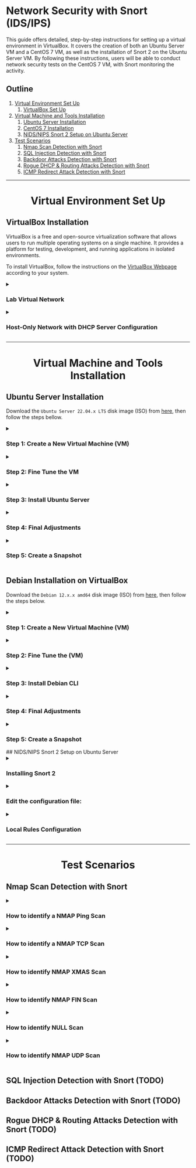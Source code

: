 # Network Security with Snort (IDS/IPS)

This guide offers detailed, step-by-step instructions for setting up a virtual environment in VirtualBox. It covers the creation of both an Ubuntu Server VM and a CentOS 7 VM, as well as the installation of Snort 2 on the Ubuntu Server VM. By following these instructions, users will be able to conduct network security tests on the CentOS 7 VM, with Snort monitoring the activity.


## Outline

1. [Virtual Environment Set Up](#virtual-environment)
	1. [VirtualBox Set Up](#virtualbox-set-up)
2. [Virtual Machine and Tools Installation](#vm-tools-install)
	1. [Ubuntu Server Installation](#ubuntu-server-installation)
	2. [CentOS 7 Installation](#centos-7-installation)
	3. [NIDS/NIPS Snort 2 Setup on Ubuntu Server](#nidsnips-snort-setup-in-ubuntu-server)
3. [Test Scenarios](#test-scenarios)
	1. [Nmap Scan Detection with Snort](#nmap-scan-detection-with-snort)
	2. [SQL Injection Detection with Snort](#)
	3. [Backdoor Attacks Detection with Snort](#)
	4. [Rogue DHCP & Routing Attacks Detection with Snort](#)
	5. [ICMP Redirect Attack Detection with Snort](#)


----------------------------------------------------------------------------------------------------


<h1 align="center" id="virtual-environment">Virtual Environment Set Up</h1>

## VirtualBox Installation

VirtualBox is a free and open-source virtualization software that allows users to run multiple operating systems on a single machine. It provides a platform for testing, development, and running applications in isolated environments.

To install VirtualBox, follow the instructions on the [VirtualBox Webpage](https://www.virtualbox.org/wiki/Downloads) according to your system.


<details>
<summary>
<h3>Lab Virtual Network</h3>
</summary>
<span style="color:gray">

In this lab, we will be setting up a virtual network on VirtualBox. The network will consist of the components below, each with their own assigned IP addresses:

- **Virtual Switch** (vboxnet1) - 192.168.57.0/24
    - **Kali Linux** (Host/Attack) - 192.168.57.1
    - **DHCP Server** - 192.168.57.2
    - **Ubuntu Server VM** (NIDS - Snort)
        - **Adapter 1:** NAT - 10.0.2.15
        - **Adapter 3:** Host-Only Network (vboxnet1) - 192.168.57.3
    - **CentOS 7 VM** (Target)
        - **Adapter 1:** NAT - 10.0.2.15
        - **Adapter 2:** Host-Only Network (vboxnet1) - IP: 192.168.57.4

**Host-Only Network:** A Host-Only Network on VirtualBox allows virtual machines to communicate with each other and the host machine, but they are isolated from the host's network and the internet. This provides a secure environment for testing and development without the risk of exposing the host machine to potential security threats.

**NAT Adapter:** The NAT (Network Address Translation) adapter on VirtualBox allows each virtual machine to have its own isolated network with access only to the host machine and the internet, but no communication with other virtual machines.

</span>
</details>

<details>
<summary>
<h3>Host-Only Network with DHCP Server Configuration</h3>
</summary>
<span style="color:gray">

1. On the **Oracle VM VirtualBox Manager** window, click on **Tools > Network**. Select the **Host-only Networks** tab and click on **Create** above it.
2. Select the network:
    1. On the **Adapter** tab, select **Configure Adapter Manually** and set:
        - **IPv4 Address:** 192.168.57.1
        - **IPv4 Network Mask:** 255.255.255.0
        - **IPv6 Prefix Length:** 0
    2. On the **DHCP Server** tab, set **Enable Server** and the following parameters:
        - **Server Address:** 192.168.57.2
        - **Server Mask:** 255.255.255.0
        - **Lower Address Bound:** 192.168.57.3
        - **Upper Address Bound:** 192.168.57.254

</span>
</details>


----------------------------------------------------------------------------------------------------


<h1 align="center" id="vm-tools-install">Virtual Machine and Tools Installation</h1>

## Ubuntu Server Installation

Download the `Ubuntu Server 22.04.x LTS` disk image (ISO) from [here](https://cdimage.ubuntu.com/ubuntu-server/jammy/daily-live/current/), then follow the steps bellow.


<!---------- Step 1: Create a New Virtual Machine (VM) ---------->
<details>
	<summary>
		<h3>Step 1: Create a New Virtual Machine (VM)</h3>
	</summary>

Open `VirtualBox Manager` and click on `New`.
1. On `Virtual machine Name and operating system`, set:
    - `Name:` Ubuntu Server (Snort)
    - `Machine Folder:` (Select the location to install the VM)
    - `ISO Image:` (Leave \<not selected\>)
    - `Type:` Linux
    - `Version:` Ubuntu (64-bit)
    - Click `Next`.
2. On `Hardware`, set:
    - `Base Memory:` 4096 MB (or more)
    - `Processors:` 2 (or more)
    - Click `Next`.
3. On `Virtual Hard disk`, set:
    - Select `Create a Virtual Hard Disk Now`
    - `Disk Size:` 30 GB (or more)
    - Click `Next`.
4. On `Summary`:
    - Review and click `Finish`.

</details>


<!---------- Step 2: Fine Tune the VM ---------->
<details>
	<summary>
		<h3>Step 2: Fine Tune the VM</h3>
	</summary>

On `VirtualBox Manager`, select the created VM and click on `Settings`.
1. On `General` > `Advanced`, set:
    - `Shared Clipboard:` Bidirectional
    - `Drag'n'Drop:` Bidirectional
2. On `Storage`:
    - Click on `Controller: IDE` > `Empty`.
    - Then click on the `blue disk` under `Attributes` at the right side, click `Choose a disk file...`, and select the `Ubuntu Server image file`.
3. On `Network` > `Adapter 1` (enp0s3), set:
    - Check `Enable Network Adapter`.
    - `Attacket to:` NAT
4. On `Network` > `Adapter 2` (enp0s8), set:
    - Check `Enable Network Adapter`.
    - `Attached to:` Host-only Adapter
    - `Name:` vboxnet1
5. Then click `OK` to finish.

</details>


<!---------- Step 3: Install Ubuntu Server ---------->
<details>
	<summary>
		<h3>Step 3: Install Ubuntu Server</h3>
	</summary>

On `VirtualBox Manager`, click on `Sart`.
1. Hit Enter on `Try or install Ubuntu Server`.
2. Select the `language`.
3. On `Installer update available`, hit Enter on `Continue without updating`.
4. On `Keyboard configuration`, select the `Layout` and the `Variant`, then hit Enter on `Done`.
5. On `Choose type of install`, leave `Ubuntu Server` selected and hit Enter on `Done`.
6. On `Network connections`, just check the IP addresses and hit Enter on `Done`.
7. On `Configure proxy`, leave it empty and hit Enter on `Done`.
8. On `Configure Ubuntu archive mirror`, just hit Enter on `Done`.
9. On `Guided storage configuration`, leave the default and hit Enter on `Done`.
10. On `Storage configuration`, just hit Enter on `Done`.
    - On the message box `Confirm destructive action` hit Enter on `Continue`.
11. On `Profile setup`, fill up the fields ant hit Enter on `Done`.
12. On `Upgrade to Ubuntu Pro`, select `Skip for now` and hit Enter on `Continue`.
13. On `SSH Setup`, select `Install OpenSSH server`, then hit Enter on `Done`.
14. On `Featured Server Snaps`, just hit Enter on `Done` and the installation will begin.
14. On `Install complete!`, hit Enter on `Cancel update and reboot`. It will take some time to `reboot`.
15. Remove the installation medium if needed on `Devices` > `Optical Drives`, then press `ENTER`.

</details>


<!---------- Step 4: Final Adjustments ---------->
<details>
<summary>
<h3>Step 4: Final Adjustments</h3>
</summary>

After rebooting `log in` with your credentials.

1. `Update` the system:
    ```bash
    $ sudo apt update && sudo apt upgrade -y
    ```
2. Install helpful `network and other packages`:
    ```bash
    $ sudo apt install net-tools network-manager ntpdate jq
    ```
3. Update `date and time` if needed:
    ```bash
    $ date
    $ sudo ntpdate time.nist.gov
    ```
4. Set the `static IP address` to the Host-only Interface (`enp0s8`):
    1. Open the netplan .yaml file:
        ```bash
        $ sudo nano /etc/netplan/*yaml
        ```
        - Set the following parameters:
        ```yml
        network:
          ethernets:
            enp0s3:
              dhcp4: true
            enp0s8:
              dhcp4: no
              addresses: [192.168.57.3/24]
          version: 2
        ```
    2. Apply the netplan changes, restart the NetworkManager, and check the `enp0s8` interface IP address:
        ```bash
        $ sudo netplan apply
        $ sudo systemctl restart NetworkManager
        $ ifconfig
        ```
	3. (Optional) To access the VM from the Host Machine using SSH, run the command below from the host machine:
        ```bash
        $ ssh user@192.168.57.3
        ```
5. (Optional) Improve shell with `zshell`:
    1. Install zsh:
        ```bash
        $ sudo apt install zsh
        ```
    2. Install zshell plugins:
        ```bash
        $ sudo apt install zsh-syntax-highlighting zsh-autosuggestions
        ```
    3. Install fonts, qterminal, gnome-tweaks, and dos2unix:
        ```bash
        $ sudo apt install qterminal fonts-firacode gnome-tweaks dos2unix
        ```
    4. Use the command below to copy the content of `.zshrc` from [here](https://pastebin.com/rhrWSiaL) to the `~/.zshrc` file.
        ```bash
        $ wget -qO ~/.zshrc https://pastebin.com/raw/rhrWSiaL
        ```
    5. Run the `zsh` command to enter the Z shell:
        ```bash
        $ zsh
        ```
        - If the error `command not found: ^M` on the `.zshrc` file is displayed in the terminal, run the command below to fix it:
        ```bash
        $ dos2unix -f .zshrc
        ```
        - **Note:** `^M` represents the carriage return (CR) character commonly used in Windows-style text files to indicate the end of a line.
    6. Then source the `.zshrc` file:
        ```bash
        $ source .zshrc
        ```
    7. Change the default login shell (use `echo $SHELL` to display the current login shell):
        ```bash
        $ chsh -s /bin/zsh
        ```
    8. Log out and log back into the server, then check the current login shell:
        ```bash
        $ echo $SHELL
        ```
6. Install `Guest Additions`:
    1. On the VM menu click on `Device` > `Insert Guest Additions CD Image...`.
    2. Create the `/media/cdrom` folder and mount the ISO image with the guest additions:
        ```bash
        $ sudo mkdir /media/cdrom
        $ sudo mount /dev/cdrom /media/cdrom
        ```
    3. Install the dependencies for VirtualBox guest additions:
        ```bash
        $ sudo apt update
        $ sudo apt install -y build-essential linux-headers-`uname -r`
        ```
    4. Install guest additions and reboot the VM:
        ```bash
        $ sudo /media/cdrom/VBoxLinuxAdditions.run
        $ sudo shutdown -r now
        ```
7. Configure `VirtualBox shared folder`:
    1. On the VM top menu, click on `Machine` > `Settings...`.
        1. Go to `Shared Folders` and click on the `blue folder with the plus sign` at the right.
        2. Chose the `Folder Path`, type the `Folder Name`, check `Make Permanten` only, then click `OK` on the dialog box and `OK` on the settings window.
    2. Back on the guest's terminal, mount the directory on a folder with a name different than the `Folder Name` set previously on the VirtualBox interface:
        1. Create a directory at your user directory `~/` to be the mounting point:
            ```bash
            $ sudo mkdir /home/<username>/<shared_folder>
            ```
        2. Mount the host's shared folder with the command below to change its uid and gid to 1000:
            ```bash
            $ sudo mount -t vboxsf -o rw,uid=1000,gid=1000 <VBox_folder_name> /home/<username>/<shared_folder>
            ```
        - Replace `<VBox_folder_name>` by the `Folder Name` set on the VirtualBox interface, `<username>` by your username, and `<shared_folder>` by the name you wish.
    3. To make this permanent, let's set to mount the shared directory on startup.
        1. Edit the `fstab` file in the `/etc` directory:
            ```bash
            $ sudo nano /etc/fstab
            ```
            - At the end of the file, add the line below using the tab to separate the fields and replacing `<shared_host>`, `<username>`, and `<shared_folder` by their respective values:
            ```bash
            <VBox_folder_name>	/home/<username>/<shared_folder>	vboxsf	defaults	0	0
            ```
        2. Edit `modules`:
            ```bash
            $ sudo nano /etc/modules
            ```
            - At the end of the file, add the following line and save:
            ```bash
            vboxsf
            ```
        3. After rebooting the VM, the VirtualBox shared folder should mount automatically:
        	```bash
        	$ sudo shutdown -r now
        	```

</details>


<!---------- Step 5: Create a Snapshot ---------->
<details>
	<summary>
		<h3>Step 5: Create a Snapshot</h3>
	</summary>

On the VM top menu, go to `Machine` > `Take a Snapshot...`, enter the snapshot name and description, then click `OK`.

</details>


## Debian Installation on VirtualBox

Download the `Debian 12.x.x amd64` disk image (ISO) from [here](https://cdimage.debian.org/debian-cd/), then follow the steps below.


<!---------- Step 1: Create a New Virtual Machine (VM) ---------->
<details>
<summary>
<h3>Step 1: Create a New Virtual Machine (VM)</h3>
</summary>

Open the `VirtualBox Manager`, then click on `New`.

1. On `Virtual machine Name and operating system`, set:
    - `Name:` Debian (Web Server)
    - `Machine Folder:` (Select the location to install the VM)
    - `ISO Image:` (Leave \<not selected\> to make a manual installation)
    - `Type:` Linux
    - `Version:` Debian (64-bit)
    - Click `Next`.
2. On `Hardware`, set:
    - `Base Memory:` 2048 MB (or more)
    - `Processors:` 1 (or more)
    - Click `Next`.
3. On `Virtual Hard disk`, set:
    - Select `Create a Virtual Hard Disk Now`
    - `Disk Size:` 20 GB (or more)
    - Click `Next`.
4. On `Summary`:
    - Review and click `Finish`

</details>


<!---------- Step 2: Fine Tune the (VM) ---------->
<details>
<summary>
<h3>Step 2: Fine Tune the (VM)</h3>
</summary>

On `VirtualBox Manager`, click on `Settings`.

1. On `General` > `Advanced`, set:
    - `Shared Clipboard:` Bidirectional
    - `Drag'n'Drop:` Bidirectional
2. On `Storage`:
    - Click on `Controller: IDE` > `Empty`.
    - Then click on the `blue disk` under `Attributes` at the right side, click `Choose a disk file...`, and select the `image file`.
3. On `Network` > `Adapter 1` (enp0s3), set:
    - Check `Enable Network Adapter`.
    - `Attacket to:` NAT
4. On `Network` > `Adapter 2` (enp0s8), set:
    - Check `Enable Network Adapter`.
    - `Attached to:` Host-only Adapter
    - `Name:` vboxnet1
5. Then click `OK` to finish.

</details>


<!---------- Step 3: Install Debian CLI ---------->
<details>
<summary>
<h3>Step 3: Install Debian CLI</h3>
</summary>

On `VirtualBox Manager`, click on `Sart`.

1. When the Debian installer menu appears, select `Install` to start the installation process.
2. Select `language`.
3. Select `your location`.
4. On `Configure the keyboard`, select `keymap` to use.
5. On `Configure the network`, select `enp0s3` interface, create a `hostname` and `domain name`.
6. On `Set up users and password`, define the `password` of the `root account`.
7. On `Set up users and password`, set the `user name`, `username`, and `password` of the `new user`.
8. On `Partition disks` chose `Guided - use entire disk`, select the `partition`, and `partition scheme`. Then hit enter on `Finish partitioning and write changes to disk` to apply the configurations.
9. On `Configure the package manager`, hit enter on `No`, select the `mirror country`, and the `Debian archive mirror`. Then leave `HTTP proxy information` empty and hit enter on `Continue` to start the installation.
12. On `Software selection` select only `web server`, `SSH server`, and `standard system utilities`, then hit Enter on `Continue`.
13. On `Configuring grup-pc`, select `Yes` to install the GRUB boot loader, then select the `/dev/sda` device for the boot loader installation.
14. On `Finish the installation`, hit `Continue` to finish the installation.

</details>


<!---------- Step 4: Final Adjustments ---------->
<details>
<summary>
<h3>Step 4: Final Adjustments</h3>
</summary>

After rebooting `log in` with your credentials.

1. First, add the `sbin` folders to the `$PATH` environment variable by adding the command below at the end of the `.profile` file in the user account folder:
    ```bash
    $ nano /home/<username>/.profile
    ```
    - Add the line below at the end of the file:
    ```bash
    export PATH=$PAHT:/usr/local/sbin:/usr/sbin:/sbin
    ```
2. Now log into the root account and `update the system`:
    ```bash
    $ su -
    \# apt update && apt upgrade
    ```
3. Install the `sudo package`, add your user account to the `sudo group`, and `reboot` the system:
    ```bash
    \# apt install sudo
    \# usermod -aG sudo <username>
    \# reboot
    ```
4. Install helpful `network and other packages`:
    ```bash
    $ sudo apt install net-tools network-manager netplan.io systemd-resolved git
    ```
4. Set the `static IP address` to the Host-only Interface (`enp0s8`):
    1. Unmask and enable network services:
        ```bash
        $ sudo systemctl unmask systemd-networkd.service
        $ sudo systemctl unmask systemd-resolved.service
        $ sudo systemctl enable systemd-networkd.service
        $ sudo systemctl mask networking
        $ sudo systemctl enable systemd-resolved.service
        ```
    2. Migrate to Netplan.io:
        ```bash
        $ sudo ENABLE_TEST_COMMANDS=1 netplan migrate && sudo netplan try
        ```
        - Press `Enter` to save the changes.
    3. Fix the permissions for the created netplan file:
        ```bash
        $ sudo chmod 600 /etc/netplan/*
        ```
    4. Open the netplan .yaml file to set the static IP address:
        ```bash
        $ sudo nano /etc/netplan/*yaml
        ```
        - Set the following parameters:
        ```yml
        network:
          ethernets:
            enp0s3:
              dhcp4: true
            enp0s8:
              dhcp4: no
              addresses: [192.168.57.4/24]
          version: 2
        ```
    5. Reboot the system, then check the IP address:
        ```bash
        $ sudo reboot
        $ ifconfig
        ```
    6. (Optional) To access the VM from the Host Machine using SSH run:
		```bash
		$ ssh user@192.168.57.4
		```
6. (Optional) Improve shell with zshell:
    1. Install zsh:
        ```bash
        $ sudo apt install zsh
        ```
    2. Install zshell plugins:
        ```bash
        $ sudo apt install zsh-syntax-highlighting zsh-autosuggestions
        ```
    3. Install fonts, qterminal, gnome-tweaks, and dos2unix:
        ```bash
        $ sudo apt install qterminal fonts-firacode gnome-tweaks dos2unix
        ```
    4. Use the command below to copy the content of `.zshrc` from [here](https://pastebin.com/rhrWSiaL) to the `~/.zshrc` file.
        ```bash
        $ wget -qO ~/.zshrc https://pastebin.com/raw/rhrWSiaL
        ```
    5. Run the `zsh` command to enter the Z shell, run the `dos2unix` command to fix the error `command not found: ^M` on the `.zshrc` file if any, then source the `.zshrc` file:
        ```bash
        $ zsh
        $ dos2unix -f .zshrc
        $ source .zshrc
        ```
    6. Change the default login shell (use `echo $SHELL` to display the current login shell):
        ```bash
        $ chsh -s /bin/zsh
        ```
    6. Log out and log back into the server, then check the current login shell:
        ```bash
        $ echo $SHELL
        ```
7. Install Guest Additions:
    1. On the VM menu click on `Device` > `Insert Guest Additions CD Image...`.
    2. Mount the ISO image with the guest additions:
        ```bash
        $ sudo mount /dev/cdrom /media/cdrom
        ```
    3. Install guest additions:
        ```bash
        $ sudo /media/cdrom/VBoxLinuxAdditions.run
        ```
8. Configure shared folder:
    1. On the VM menu click on `Machine` > `Settings...`.
        1. Go to `Shared Folders` and click on the `blue folder with the plus sign` at the right.
        2. Chose the `Folder Path`, type the `Folder Name`, leave only `Make Permanten` checked, then click `OK`.
        3. Click `OK` to leave save the changes.
    2. Back on terminal, mount the directory on a folder with a name different than the `Folder Name` set previously:
        1. Create a directory at your user directory `~/` to be the mounting point:
            ```bash
            $ mkdir ~/shared
			```
		2. Mount the host-shared folder with the command below to have its uid and gui equal to 1000:
			```bash
            $ sudo mount -t vboxsf -o rw,uid=1000,gid=1000 <shared_host> ~/shared
            ```
        	- In this case `shared_host` is the `Folder Name` set on VirtualBox and `~/shared` is the mounting point.
	3. (TODO) To make it permanent, set to mount the shared directory on startup following the steps below:
        1. Create an script which will mount the shared folder:
            ```bash
            $ nano mount_shared.sh
            ```
            - Set to the script the content below:
            ```bash
			#!/bin/bash
            sudo mount -t vboxsf -o rw,uid=1000,gid=1000 <shared_host> ~/shared
            ```
			- Where `shared_host` is the `Folder Name` set on Virtualbox and `~/shared` is the mounting point.
        2. (TODO) Run the script on startup.
        3. After rebooting the VM, the VirtualBox shared folder should mount automatically:
        	```bash
        	$ sudo shutdown -r now
        	```

</details>


<!---------- Step 5: Create a Snapshot ---------->
<details>
<summary>
<h3>Step 5: Create a Snapshot</h3>
</summary>

On the VM top menu, go to `Machine` > `Take a Snapshot...`, enter the snapshot name and description, then click `OK`.

</details>
## NIDS/NIPS Snort 2 Setup on Ubuntu Server

<details>
<summary>
<h3>Installing Snort 2</h3>
</summary>
<span style="color:gray">

Installing with apt:
```
$ sudo apt install snort
```
Checking Snort version:
```
$ snort -V
```
</span>
</details>


<details>
<summary>
<h3>Edit the configuration file:</h3>
</summary>
<span style="color:gray">

Open configuration file:
```
$ sudo nano /etc/snort/snort.conf
```
Set protected network, line 45:
```
Ipvar HOME_NET 192.168.57.0/24
```
Set external network:
```
ipvar EXTERNAL_NET any
```
List of DNS servers on the protected network:
```
ipvar DNS_SERVERS $HOME_NET
```
List of SMTP servers on the protected network:
```
ipvar SMTP_SERVERS $HOME_NET
```
List of web servers on the protected network:
```
ipvar HTTP_SERVERS $HOME_NET
```
Set rule files' path, lines 104 to 108:
```
var RULE_PATH /etc/snort/rules
var SO_RULE_PATH /etc/snort/so_rules
var PREPROC_RULE_PATH /etc/snort/preproc_rules
var WHITE_LIST_PATH /etc/snort/rules/iplists
var BLACK_LIST_PATH /etc/snort/rules/iplists
```
Comment lines 514 and 515:
```
# var WHITE_LIST_PATH ../rules
# var BLACK_LIST_PATH ../rules
```
Comment around line 548:
```
# include $RULE_PATH/local.rules
```
To check the configuration file, run:
```
$ sudo snort -T -i enp0s9 -c /etc/snort/snort.conf
```
Finish, Snort 2.9.11.1 installed on Ubuntu.

</span>
</details>


<details>
<summary>
<h3>Local Rules Configuration</h3>
</summary>
<span style="color:gray">

Open local rules:
```
$ sudo nano /etc/snort/rules/local.rules
```
Write a rule to generate an alert message for each IP package captured:
```
alert ip any any -> any any (msg:"IP Packet detected"; sid:10000001; rev:001;)
```
Now it is possible to scan the network using the IDS mode:
```
$ sudo snort -A console -c /etc/snort/snort.conf -i enp0s9
```
Use `ping` and `tcpdump` to generate ICMP traffic date and to monitor packets, respectively.

</span>
</details>

----------------------------------------------------------------------------------------------------


<h1 align="center" id="test-scenarios">Test Scenarios</h1>

## Nmap Scan Detection with Snort

<details>
<summary>
<h3>How to identify a NMAP Ping Scan</h3>
</summary>
<span style="color:gray">

Add the following rule to `/etc/snort/rules/local.rules` to capture the ICMP protocol sent to CentOS machine on the 192.168.1.x network:
```
alert icmp any any -> 192.168.57.4 any (msg:"NMAP ping sweep Scan"; dsize:0; sld:10000004; rev 1;)
```
On Ubuntu Server machine, start the NIDS:
```
$ snort -A console -c c:\Snort\etc\snort.conf -i enp0s9
```
On the Attack machine, open Wireshark to capture the target network traffic:
```
ip.addr == "192.168.57.4"
```
On the Attack machine, run the following command to identify if the host is up or down.
```
$ nmap -sP --disable-arp-ping 192.168.57.4
```
</span>
</details>


<details>
<summary>
<h3>How to identify a NMAP TCP Scan</h3>
</summary>
<span style="color:gray">

Add to `/etc/snort/rules/local.rules` the following rule:
```
alert tcp any any -> 192.168.57.4 22 (msg:"NMAP TCP Scan"; sid:10000005; rev:2;)
```
On Ubuntu Server machine, start the NIDS:
```
$ snort -A console -c c:\Snort\etc\snort.conf -i enp0s9
```
On the Attack machine, open Wireshark to see the captured traffic generated by NMAP on port 22.
```
ip.addr == "192.168.57.4"
```
On the Attack machine, run the following command to perform a TCP Scan on port 22:
```
# nmap -sT -p22 192.168.57.4
```
On Ubuntu or CentOS start tcpdump:
```
tcpdump -vv -i enp0s9 port 22
```
The applied rule on the NIDS now can be validated.

</span>
</details>


<details>
<summary>
<h3>How to identify NMAP XMAS Scan</h3>
</summary>
<span style="color:gray">

Add to `/etc/snort/rules/local.rules` the following rule:
```
alert tcp any any -> 192.168.57.4  22 (msg:"Nmap XMAS Tree Scan"; flags:FPU; sid:10000006; rev:1;)
```
On Ubuntu Server machine, start the NIDS:
```
$ snort -A console -c c:\Snort\etc\snort.conf -i enp0s9
```
On Ubuntu or CentOS start tcpdump:
```
tcpdump -vv -i enp0s9 port 22
```
On the Attack machine, open Wireshark to see the captured traffic generated by NMAP on port 22.
```
ip.addr == "192.168.57.4 "
```
On the Attack machine, run the following command to perform an XMAS Scan on port 22:
```
# nmap -sX -p22 192.168.57.4
```
The generated packets can be identified in Snort, Wireshark, and tcpdump.

</span>
</details>


<details>
<summary>
<h3>How to identify NMAP FIN Scan</h3>
</summary>
<span style="color:gray">

Add to `/etc/snort/rules/local.rules` the following rule:
```
alert tcp any any -> 192.168.57.4  22 (msg:"Nmap FIN Scan"; flags:F; sid:10000008; rev:1;)
```
On Ubuntu Server machine, start the NIDS:
```
$ snort -A console -c c:\Snort\etc\snort.conf -i enp0s9
```
On Ubuntu or CentOS start tcpdump:
```
tcpdump -vv -i enp0s9 port 22
```
On the Attack machine, open Wireshark to see the captured traffic generated by NMAP on port 22.
```
ip.addr == "192.168.57.4 "
```
On the Attack machine, run the following command to perform a FIN Scan on port 22:
```
# nmap -sF -p22 192.168.57.4
```
The generated packets can be identified in Snort, Wireshark, and tcpdump.

</span>
</details>


<details>
<summary>
<h3>How to identify NULL Scan</h3>
</summary>
<span style="color:gray">

Add to `/etc/snort/rules/local.rules` the following rule:
```
alert tcp any any -> 192.168.57.4  22 (msg:"Nmap NULL Scan"; flags:0; sid:10000009; rev:1;)
```
On Ubuntu Server machine, start the NIDS:
```
$ snort -A console -c c:\Snort\etc\snort.conf -i enp0s9
```
On Ubuntu or CentOS start tcpdump:
```
tcpdump -vv -i enp0s9 port 22
```
On the Attack machine, open Wireshark to see the captured traffic generated by NMAP on port 22.
```
ip.addr == "192.168.57.4 "
```
On the Attack machine, run the following command to perform a NULL Scan on port 22:
```
# nmap -sN -p22 192.168.57.4
```
The generated packets can be identified in Snort, Wireshark, and tcpdump.

</span>
</details>


<details>
<summary>
<h3>How to identify NMAP UDP Scan</h3>
</summary>
<span style="color:gray">

Add to `/etc/snort/rules/local.rules` the following rule:
```
alert udp any any -> 192.168.57.4  any (msg:"Nmap UDP Scan"; sid:10000010; rev:1;)
```
On Ubuntu Server machine, start the NIDS:
```
$ snort -A console -c c:\Snort\etc\snort.conf -i enp0s9
```
On the Attack machine, open Wireshark to see the captured traffic generated by NMAP on port 68.
```
ip.addr == "192.168.57.4 "
```
On the Attack machine, run the following command to perform a UDP Scan on port 22:
```
# nmap -sU -p68 192.168.57.4
```
The generated packets can be identified in Snort, Wireshark, and tcpdump.

</span>
</details>


## SQL Injection Detection with Snort (TODO)

## Backdoor Attacks Detection with Snort (TODO)

## Rogue DHCP & Routing Attacks Detection with Snort (TODO)

## ICMP Redirect Attack Detection with Snort (TODO)

